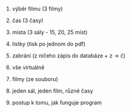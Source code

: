 1) výběr filmu (3 filmy)

2) čas (3 časy)

3) místa (3 sály - 15, 20, 25 míst)

4) lístky (tisk po jednom do pdf)

5) zabrání (z ničeho zápis do databáze + z -> č)

6) vše virtuálně

7) filmy (ze souboru)

8) jeden sál, jeden film, různé časy

9) postup k tomu, jak funguje program
